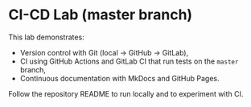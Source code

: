 # CI-CD Lab (master branch)

This lab demonstrates:
- Version control with Git (local → GitHub → GitLab),
- CI using GitHub Actions and GitLab CI that run tests on the `master` branch,
- Continuous documentation with MkDocs and GitHub Pages.

Follow the repository README to run locally and to experiment with CI.
